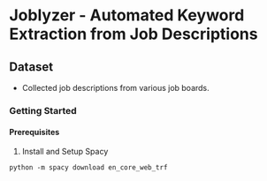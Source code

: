 # Joblyzer - Automated Keyword Extraction from Job Descriptions

## Dataset
* Collected job descriptions from various job boards.


### Getting Started

#### Prerequisites
1. Install and Setup Spacy
```
python -m spacy download en_core_web_trf
```
